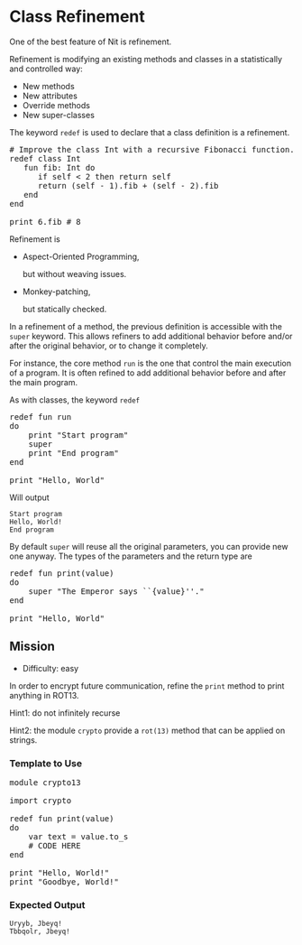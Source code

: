 # Class Refinement

One of the best feature of Nit is refinement.

Refinement is modifying an existing methods and classes in a statistically and controlled way:

* New methods
* New attributes
* Override methods
* New super-classes

The keyword `redef` is used to declare that a class definition is a refinement.

<pre class="hl"><span class="hl slc"># Improve the class Int with a recursive Fibonacci function.</span>
<span class="hl kwa">redef class</span> <span class="hl kwb">Int</span>
   <span class="hl kwa">fun</span> fib<span class="hl opt">:</span> <span class="hl kwb">Int</span> <span class="hl kwa">do</span>
      <span class="hl kwa">if self</span> &lt; <span class="hl num">2</span> <span class="hl kwa">then return self</span>
      <span class="hl kwa">return</span> <span class="hl opt">(</span><span class="hl kwa">self</span> <span class="hl opt">-</span> <span class="hl num">1</span><span class="hl opt">).</span>fib <span class="hl opt">+ (</span><span class="hl kwa">self</span> <span class="hl opt">-</span> <span class="hl num">2</span><span class="hl opt">).</span>fib
   <span class="hl kwa">end</span>
<span class="hl kwa">end</span>

print <span class="hl num">6</span><span class="hl opt">.</span>fib <span class="hl slc"># 8</span>
</pre>

Refinement is

* Aspect-Oriented Programming,

  but without weaving issues.

* Monkey-patching,

  but statically checked.


In a refinement of a method, the previous definition is accessible with the `super` keyword.
This allows refiners to add additional behavior before and/or after the original behavior, or to change it completely.

For instance, the core method `run` is the one that control the main execution of a program.
It is often refined to add additional behavior before and after the main program. 

As with classes, the keyword `redef`

<pre class="hl"><span class="hl kwa">redef fun</span> run
<span class="hl kwa">do</span>
	print <span class="hl str">&quot;Start program&quot;</span>
	<span class="hl kwa">super</span>
	print <span class="hl str">&quot;End program&quot;</span>
<span class="hl kwa">end</span>

print <span class="hl str">&quot;Hello, World&quot;</span>
</pre>

Will output

	Start program
	Hello, World!
	End program


By default `super` will reuse all the original parameters, you can provide new one anyway.
The types of the parameters and the return type are 

<pre class="hl"><span class="hl kwa">redef fun</span> print<span class="hl opt">(</span>value<span class="hl opt">)</span>
<span class="hl kwa">do</span>
	<span class="hl kwa">super</span> <span class="hl str">&quot;The Emperor says ``</span><span class="hl esc">{value}</span><span class="hl str">''.&quot;</span>
<span class="hl kwa">end</span>

print <span class="hl str">&quot;Hello, World&quot;</span>
</pre>

## Mission

* Difficulty: easy

In order to encrypt future communication, refine the `print` method to print anything in ROT13.

Hint1: do not infinitely recurse

Hint2: the module `crypto` provide a `rot(13)` method that can be applied on strings.

### Template to Use

<pre class="hl"><span class="hl kwa">module</span> crypto13

<span class="hl kwa">import</span> crypto

<span class="hl kwa">redef fun</span> print<span class="hl opt">(</span>value<span class="hl opt">)</span>
<span class="hl kwa">do</span>
	<span class="hl kwa">var</span> text <span class="hl opt">=</span> value<span class="hl opt">.</span>to_s
	<span class="hl slc"># CODE HERE</span>
<span class="hl kwa">end</span>

print <span class="hl str">&quot;Hello, World!&quot;</span>
print <span class="hl str">&quot;Goodbye, World!&quot;</span>
</pre>

### Expected Output

	Uryyb, Jbeyq!
	Tbbqolr, Jbeyq!
